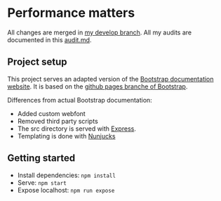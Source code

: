 # Performance matters
All changes are merged in [my develop branch](https://github.com/Sidstumple/performance-matters/tree/develop).
All my audits are documented in this [audit.md](https://github.com/Sidstumple/performance-matters/blob/develop/audit.md).

## Project setup

This project serves an adapted version of the [Bootstrap documentation website](http://getbootstrap.com/). It is based on the [github pages branche of Bootstrap](https://github.com/twbs/bootstrap/tree/gh-pages). 

Differences from actual Bootstrap documentation:

- Added custom webfont
- Removed third party scripts
- The src directory is served with [Express](https://expressjs.com/).
- Templating is done with [Nunjucks](https://mozilla.github.io/nunjucks/)

## Getting started

- Install dependencies: `npm install`
- Serve: `npm start`
- Expose localhost: `npm run expose`
